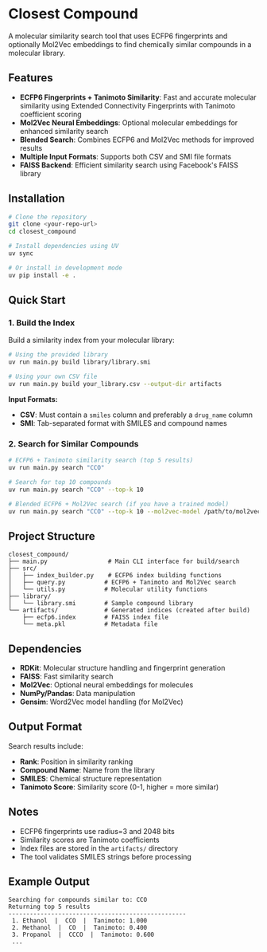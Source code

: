 # Closest Compound

A molecular similarity search tool that uses ECFP6 fingerprints and optionally Mol2Vec embeddings to find chemically similar compounds in a molecular library.

## Features

- **ECFP6 Fingerprints + Tanimoto Similarity**: Fast and accurate molecular similarity using Extended Connectivity Fingerprints with Tanimoto coefficient scoring
- **Mol2Vec Neural Embeddings**: Optional molecular embeddings for enhanced similarity search
- **Blended Search**: Combines ECFP6 and Mol2Vec methods for improved results
- **Multiple Input Formats**: Supports both CSV and SMI file formats
- **FAISS Backend**: Efficient similarity search using Facebook's FAISS library

## Installation

```bash
# Clone the repository
git clone <your-repo-url>
cd closest_compound

# Install dependencies using UV
uv sync

# Or install in development mode
uv pip install -e .
```

## Quick Start

### 1. Build the Index

Build a similarity index from your molecular library:

```bash
# Using the provided library
uv run main.py build library/library.smi

# Using your own CSV file
uv run main.py build your_library.csv --output-dir artifacts
```

**Input Formats:**
- **CSV**: Must contain a `smiles` column and preferably a `drug_name` column
- **SMI**: Tab-separated format with SMILES and compound names

### 2. Search for Similar Compounds

```bash
# ECFP6 + Tanimoto similarity search (top 5 results)
uv run main.py search "CCO"

# Search for top 10 compounds
uv run main.py search "CCO" --top-k 10

# Blended ECFP6 + Mol2Vec search (if you have a trained model)
uv run main.py search "CCO" --top-k 10 --mol2vec-model /path/to/mol2vec_model.pkl
```

## Project Structure

```
closest_compound/
├── main.py                 # Main CLI interface for build/search
├── src/
│   ├── index_builder.py    # ECFP6 index building functions
│   ├── query.py           # ECFP6 + Tanimoto and Mol2Vec search
│   └── utils.py           # Molecular utility functions
├── library/
│   └── library.smi        # Sample compound library
└── artifacts/             # Generated indices (created after build)
    ├── ecfp6.index        # FAISS index file
    └── meta.pkl           # Metadata file
```

## Dependencies

- **RDKit**: Molecular structure handling and fingerprint generation
- **FAISS**: Fast similarity search
- **Mol2Vec**: Optional neural embeddings for molecules
- **NumPy/Pandas**: Data manipulation
- **Gensim**: Word2Vec model handling (for Mol2Vec)

## Output Format

Search results include:
- **Rank**: Position in similarity ranking
- **Compound Name**: Name from the library
- **SMILES**: Chemical structure representation
- **Tanimoto Score**: Similarity score (0-1, higher = more similar)

## Notes

- ECFP6 fingerprints use radius=3 and 2048 bits
- Similarity scores are Tanimoto coefficients
- Index files are stored in the `artifacts/` directory
- The tool validates SMILES strings before processing

## Example Output

```
Searching for compounds similar to: CCO
Returning top 5 results
--------------------------------------------------
 1. Ethanol  |  CCO  |  Tanimoto: 1.000
 2. Methanol  |  CO  |  Tanimoto: 0.400
 3. Propanol  |  CCCO  |  Tanimoto: 0.600
 ...
```